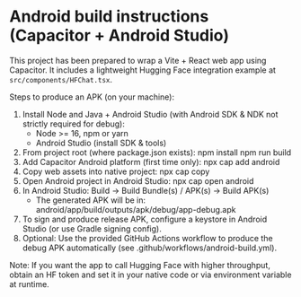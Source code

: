# Android build instructions (Capacitor + Android Studio)

This project has been prepared to wrap a Vite + React web app using Capacitor.
It includes a lightweight Hugging Face integration example at `src/components/HFChat.tsx`.

Steps to produce an APK (on your machine):
1. Install Node and Java + Android Studio (with Android SDK & NDK not strictly required for debug):
   - Node >= 16, npm or yarn
   - Android Studio (install SDK & tools)
2. From project root (where package.json exists):
   npm install
   npm run build
3. Add Capacitor Android platform (first time only):
   npx cap add android
4. Copy web assets into native project:
   npx cap copy
5. Open Android project in Android Studio:
   npx cap open android
6. In Android Studio: Build -> Build Bundle(s) / APK(s) -> Build APK(s)
   - The generated APK will be in: android/app/build/outputs/apk/debug/app-debug.apk
7. To sign and produce release APK, configure a keystore in Android Studio (or use Gradle signing config).
8. Optional: Use the provided GitHub Actions workflow to produce the debug APK automatically (see .github/workflows/android-build.yml).

Note: If you want the app to call Hugging Face with higher throughput, obtain an HF token and set it in your native code or via environment variable at runtime.

